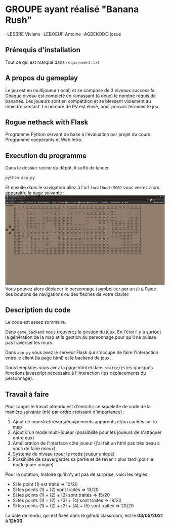 # GROUPE ayant réalisé "Banana Rush"

-LESBRE Viviane
-LEBOEUF Antoine
-AGBEKODO josué

## Prérequis d'installation

Tout ce qui est marqué dans `requirement.txt`

## A propos du gameplay

Le jeu est en multijoueur (local) et se compose de 3 niveaux successifs.
Chaque niveau est completé en ramassant (à deux) le nombre requis de bananes.
Les joueurs sont en compétition et se blessent violement au moindre contact.
Le nombre de PV est élevé, pour pouvoir terminer le jeu.

## Rogue nethack with Flask

Programme Python servant de base à l'évaluation par projet du cours Programme coopérants et Web Intro.

## Execution du programme

Dans le dossier racine du dépôt, il suffit de lancer

```bash
python app.py 
```

Et ensuite dans le navigateur allez à l'url `localhost:5001` vous verrez alors apparaitre la page suivante :
![Alternate text](media/demo.png)
Vous pouvez alors déplacer le personnage (symboliser par un `@`) à l'aide des boutons de navigations ou des fleches de votre clavier.

## Description du code

Le code est assez sommaire.

Dans `game_backend` vous trouverez la gestion du jeux. En l'état il y a surtout la génération de la map et la gestion du personnage pour qu'il ne puisse pas traverser les murs.

Dans `app.py` vous avez le serveur Flask qui s'occupe de faire l'interaction entre le client (la page html) et le backend de jeux.

Dans templates vous avez la page html et dans `static/js` les quelques fonctions javascript nécessaire à l'interaction (les déplacements du personnage).

## Travail à faire

Pour rappel le travail attendu est d'enrichir ce squelette de code de la manière suivante (trié par ordre croissant d'importance) :

1. Ajout de monstre/trésors/équipements apparents et/ou cachés sur la map
2. Ajout d'un mode multi-joueur (possibilité pour les joueurs de s'attaquer entre eux)
3. Amélioration de l'interface côté joueur (j'ai fait un html pas très beau à vous de faire mieux)
4. Système de niveau (pour le mode joueur unique)
5. Possibilité de sauvergarder sa partie et de revenir plus tard (pour le mode jouer unique)  

Pour la notation, histoire qu'il n'y ait pas de surprise, voici les règles :

* Si le point (1) est traité => 10/20
* Si les points (1) + (2) sont traités => 13/20
* Si les points (1) + (2) + (3) sont traités => 15/20
* Si les points (1) + (2) + (3) + (4) sont traités => 18/20
* Si les points (1) + (2) + (3) + (4) + (5) sont traités => 20/20

La date de rendu, qui est fixée dans le github classroom, est le **03/05/2021 à 12h00**.

